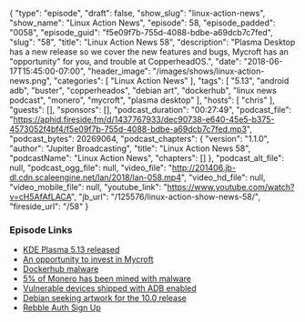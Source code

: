 {
  "type": "episode",
  "draft": false,
  "show_slug": "linux-action-news",
  "show_name": "Linux Action News",
  "episode": 58,
  "episode_padded": "0058",
  "episode_guid": "f5e09f7b-755d-4088-bdbe-a69dcb7c7fed",
  "slug": "58",
  "title": "Linux Action News 58",
  "description": "Plasma Desktop has a new release so we cover the new features and bugs, Mycroft has an \"opportunity\" for you, and trouble at CopperheadOS.",
  "date": "2018-06-17T15:45:00-07:00",
  "header_image": "/images/shows/linux-action-news.png",
  "categories": [
    "Linux Action News"
  ],
  "tags": [
    "5.13",
    "android adb",
    "buster",
    "copperheados",
    "debian art",
    "dockerhub",
    "linux news podcast",
    "monero",
    "mycroft",
    "plasma desktop"
  ],
  "hosts": [
    "chris"
  ],
  "guests": [],
  "sponsors": [],
  "podcast_duration": "00:27:49",
  "podcast_file": "https://aphid.fireside.fm/d/1437767933/dec90738-e640-45e5-b375-4573052f4bf4/f5e09f7b-755d-4088-bdbe-a69dcb7c7fed.mp3",
  "podcast_bytes": 20269064,
  "podcast_chapters": {
    "version": "1.1.0",
    "author": "Jupiter Broadcasting",
    "title": "Linux Action News 58",
    "podcastName": "Linux Action News",
    "chapters": []
  },
  "podcast_alt_file": null,
  "podcast_ogg_file": null,
  "video_file": "http://201406.jb-dl.cdn.scaleengine.net/lan/2018/lan-058.mp4",
  "video_hd_file": null,
  "video_mobile_file": null,
  "youtube_link": "https://www.youtube.com/watch?v=cH5AfAfLACA",
  "jb_url": "/125576/linux-action-show-news-58/",
  "fireside_url": "/58"
}


### Episode Links

  * [KDE Plasma 5.13 released](https://www.kde.org/announcements/plasma-5.13.0.php "KDE Plasma 5.13 released")
  * [An opportunity to invest in Mycroft](https://mycroft.ai/blog/an-opportunity-to-invest-in-mycroft/ "An opportunity to invest in Mycroft")
  * [Dockerhub malware](https://arstechnica.com/information-technology/2018/06/backdoored-images-downloaded-5-million-times-finally-removed-from-docker-hub/ "Dockerhub malware")
  * [5% of Monero has been mined with malware](https://www.bleepingcomputer.com/news/security/around-5-percent-of-all-monero-currently-in-circulation-has-been-mined-using-malware/ "5% of Monero has been mined with malware")
  * [Vulnerable devices shipped with ADB enabled](https://threatpost.com/android-devices-with-misconfigured-adb-a-ripe-target-for-cryptojacking-malware/132766/ "Vulnerable devices shipped with ADB enabled")
  * [Debian seeking artwork for the 10.0 release](https://lists.debian.org/debian-devel-announce/2018/06/msg00003.html "Debian seeking artwork for the 10.0 release")
  * [Rebble Auth Sign Up](https://auth.rebble.io/auth/?next=%2F "Rebble Auth Sign Up")


